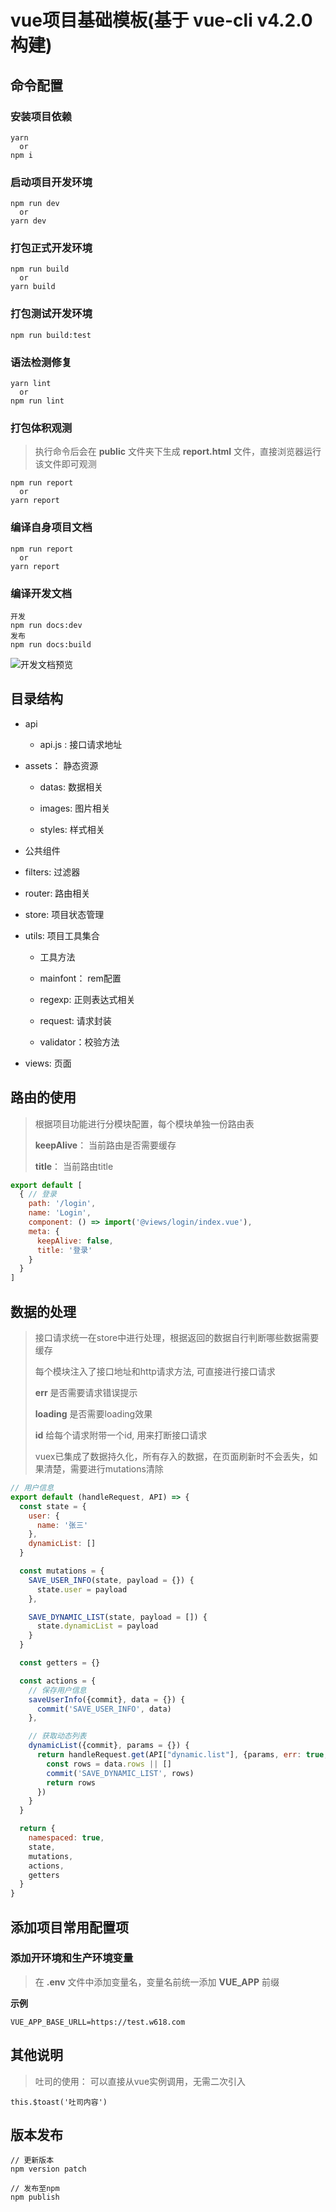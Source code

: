 # vue项目基础模板(基于 **vue-cli** v4.2.0 构建)

## 命令配置

### 安装项目依赖
```
yarn
  or
npm i
```

### 启动项目开发环境
```
npm run dev
  or
yarn dev
```

### 打包正式开发环境
```
npm run build
  or
yarn build
```

### 打包测试开发环境
```
npm run build:test
```

### 语法检测修复
```
yarn lint
  or
npm run lint
```

### 打包体积观测
> 执行命令后会在 **public** 文件夹下生成 **report.html** 文件，直接浏览器运行该文件即可观测
```
npm run report
  or
yarn report
```

### 编译自身项目文档
```
npm run report
  or
yarn report
```

### 编译开发文档
```
开发
npm run docs:dev
发布
npm run docs:build
```
![开发文档预览](./public/docs.png)

## 目录结构

- api

  - api.js : 接口请求地址

- assets： 静态资源

  - datas: 数据相关

  - images: 图片相关

  - styles: 样式相关

- 公共组件

- filters: 过滤器

- router: 路由相关

- store: 项目状态管理

- utils: 项目工具集合

  - 工具方法

  - mainfont： rem配置

  - regexp: 正则表达式相关

  - request: 请求封装

  - validator：校验方法

- views: 页面

## 路由的使用

> 根据项目功能进行分模块配置，每个模块单独一份路由表
>
> **keepAlive**： 当前路由是否需要缓存
>
> **title**： 当前路由title

``` javascript
export default [
  { // 登录
    path: '/login',
    name: 'Login',
    component: () => import('@views/login/index.vue'),
    meta: {
      keepAlive: false,
      title: '登录'
    }
  }
]
```

## 数据的处理

> 接口请求统一在store中进行处理，根据返回的数据自行判断哪些数据需要缓存
>
> 每个模块注入了接口地址和http请求方法, 可直接进行接口请求
>
> **err** 是否需要请求错误提示
>
>**loading** 是否需要loading效果
>
>**id** 给每个请求附带一个id, 用来打断接口请求
>
> vuex已集成了数据持久化，所有存入的数据，在页面刷新时不会丢失，如果清楚，需要进行mutations清除


``` javascript
// 用户信息
export default (handleRequest, API) => {
  const state = {
    user: {
      name: '张三'
    },
    dynamicList: []
  }

  const mutations = {
    SAVE_USER_INFO(state, payload = {}) {
      state.user = payload
    },

    SAVE_DYNAMIC_LIST(state, payload = []) {
      state.dynamicList = payload
    }
  }

  const getters = {}

  const actions = {
    // 保存用户信息
    saveUserInfo({commit}, data = {}) {
      commit('SAVE_USER_INFO', data)
    },

    // 获取动态列表
    dynamicList({commit}, params = {}) {
      return handleRequest.get(API["dynamic.list"], {params, err: true, loading: true,id: 'dynamic.list'}).then((data = {}) => {
        const rows = data.rows || []
        commit('SAVE_DYNAMIC_LIST', rows)
        return rows
      })
    }
  }

  return {
    namespaced: true,
    state,
    mutations,
    actions,
    getters
  }
}

```


## 添加项目常用配置项

### 添加开环境和生产环境变量
> 在 **.env** 文件中添加变量名，变量名前统一添加 **VUE_APP** 前缀

**示例**

```
VUE_APP_BASE_URLL=https://test.w618.com
```

## 其他说明

> 吐司的使用： 可以直接从vue实例调用，无需二次引入

 ```
 this.$toast('吐司内容')
 ```

## 版本发布

 ```
// 更新版本
npm version patch

// 发布至npm
npm publish
 ```
